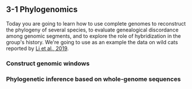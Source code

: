 ## 3-1 Phylogenomics
Today you are going to learn how to use complete genomes to reconstruct the phylogeny of several species, to evaluate genealogical discordance among genomic segments, and to explore the role of hybridization in the group's history. We're going to use as an example the data on wild cats reported by [Li et al., 2019](https://academic.oup.com/mbe/article/36/10/2111/5518928).

### Construct genomic windows
### Phylogenetic inference based on whole-genome sequences

